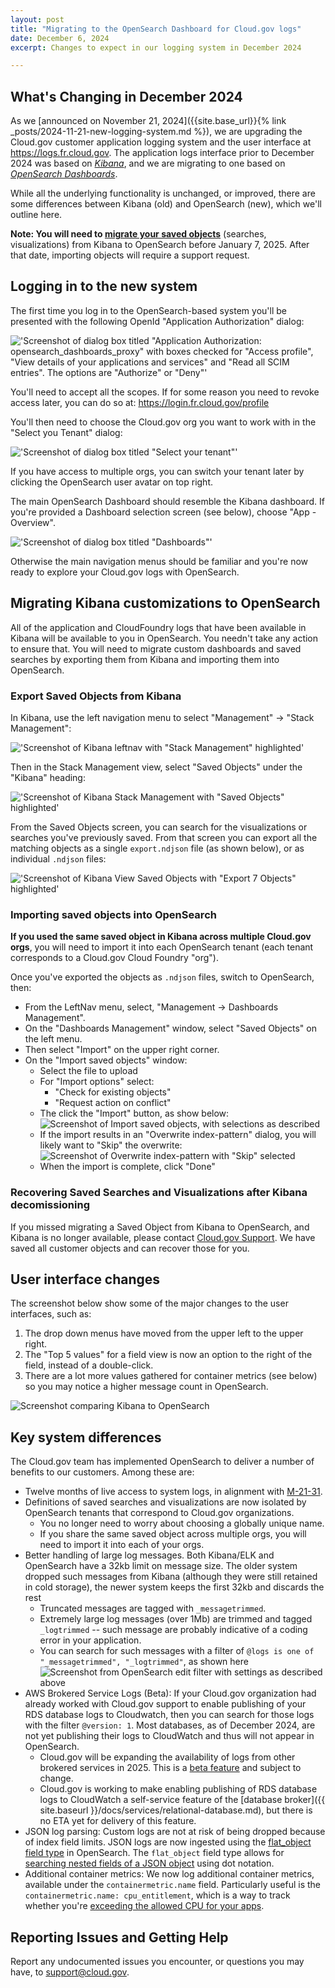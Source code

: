 ```yaml
---
layout: post
title: "Migrating to the OpenSearch Dashboard for Cloud.gov logs"
date: December 6, 2024
excerpt: Changes to expect in our logging system in December 2024

---
```


## What's Changing in December 2024

As we [announced on November 21, 2024]({{site.base_url}}{% link _posts/2024-11-21-new-logging-system.md %}),
we are upgrading the Cloud.gov customer application logging system and the user interface
at <https://logs.fr.cloud.gov>. The application logs interface prior to December 2024
was based on [_Kibana_](https://www.elastic.co/kibana), and we are migrating to one
based on [_OpenSearch Dashboards_](https://www.opensearch.org/docs/latest/dashboards/).

While all the underlying functionality is unchanged, or improved, there are some
differences between Kibana (old) and OpenSearch (new), which we'll outline here.

**Note: You will need to [migrate your saved objects](#migrating-kibana-customizations-to-opensearch)** (searches, visualizations) from Kibana
to OpenSearch before January 7, 2025. After that date, importing objects will require a support request.

## Logging in to the new system

The first time you log in to the OpenSearch-based system you'll be presented
with the following OpenId "Application Authorization" dialog:

!['Screenshot of dialog box titled "Application Authorization: opensearch_dashboards_proxy" with boxes checked for "Access profile", "View details of your applications and services" and "Read all SCIM entries". The options are "Authorize" or "Deny"']({{site.baseurl}}/assets/images/content/opensearch-app-auth-dialog.png)

You'll need to accept all the scopes. If for some reason you need to revoke
access later, you can do so at: <https://login.fr.cloud.gov/profile>

You'll then need to choose the Cloud.gov org you want to work with in the "Select you Tenant" dialog:

!['Screenshot of dialog box titled "Select your tenant"']({{site.baseurl}}/assets/images/content/opensearch_select_tenant.png)

If you have access to multiple orgs, you can switch your tenant later by clicking the OpenSearch user avatar on top right.

The main OpenSearch Dashboard should resemble the Kibana dashboard. If you're provided a 
Dashboard selection screen (see below), choose "App - Overview".  

!['Screenshot of dialog box titled "Dashboards"']({{site.baseurl}}/assets/images/content/opensearch_choose_dashboard.png)

Otherwise the main navigation menus should be familiar and you're now ready to explore your Cloud.gov logs with OpenSearch.

## Migrating Kibana customizations to OpenSearch

All of the application and CloudFoundry logs that have been available in Kibana
will be available to you in OpenSearch. You needn't take any action to ensure that.
You will need to migrate custom dashboards and saved searches by exporting them
from Kibana and importing them into OpenSearch.

### Export Saved Objects from Kibana

In Kibana, use the left navigation menu to select "Management" -> "Stack Management":

!['Screenshot of Kibana leftnav with "Stack Management" highlighted']({{site.baseurl}}/assets/images/content/kibana_select_stack_mgmt.png)

Then in the Stack Management view, select "Saved Objects" under the "Kibana" heading:

!['Screenshot of Kibana Stack Management with "Saved Objects" highlighted']({{site.baseurl}}/assets/images/content/kibana_select_saved_objects.png)

From the Saved Objects screen, you can search for the visualizations or
searches you've previously saved. From that screen you can export all the matching objects as a single `export.ndjson` file (as shown below),
or as individual `.ndjson` files:


!['Screenshot of Kibana View Saved Objects with "Export 7 Objects" highlighted']({{site.baseurl}}/assets/images/content/kibana_view_saved_objects.png)

### Importing saved objects into OpenSearch

**If you used the same saved object in Kibana across multiple Cloud.gov orgs**,
you will need to import it into each OpenSearch tenant (each tenant corresponds to a Cloud.gov Cloud Foundry "org").

Once you've exported the objects as `.ndjson` files, switch to OpenSearch, then:

* From the LeftNav menu, select, "Management -> Dashboards Management".
* On the "Dashboards Management" window, select "Saved Objects" on the left menu.
* Then select "Import" on the upper right corner.
* On the "Import saved objects" window:
  * Select the file to upload
  * For "Import options" select:
    * "Check for existing objects"
    * "Request action on conflict"
  * The click the "Import" button, as show below: ![Screenshot of Import saved objects, with selections as described]({{site.baseurl}}/assets/images/content/opensearch-import-saved-objects.png)
  * If the import results in an "Overwrite index-pattern" dialog, you will likely want to "Skip" the overwrite: ![Screenshot of Overwrite index-pattern with "Skip" selected]({{site.baseurl}}/assets/images/content/opensearch-import-overwrite-dialog.png)
  * When the import is complete, click "Done"



### Recovering Saved Searches and Visualizations after Kibana decomissioning

If you missed migrating a Saved Object
from Kibana to OpenSearch, and Kibana is no longer available,
please contact [Cloud.gov Support](mailto:support@cloud.gov).
We have saved all customer objects and can recover those for you.

## User interface changes

The screenshot below show some of the major changes to the user interfaces, such as:

1. The drop down menus have moved from the upper left to the upper right.
2. The "Top 5 values" for a field view is now an option to the right of the field, instead of a double-click.
3. There are a lot more values gathered for container metrics (see below) so you may notice a higher message count in OpenSearch.

![Screenshot comparing Kibana to OpenSearch]({{site.baseurl}}/assets/images/content/opensearch-ui-differences.png)

## Key system differences

The Cloud.gov team has implemented OpenSearch to deliver a number of benefits to our customers. Among these are:

* Twelve months of live access to system logs, in alignment with [M-21-31](https://www.whitehouse.gov/wp-content/uploads/2021/08/M-21-31-Improving-the-Federal-Governments-Investigative-and-Remediation-Capabilities-Related-to-Cybersecurity-Incidents.pdf).
* Definitions of saved searches and visualizations are now isolated by OpenSearch tenants that correspond to Cloud.gov organizations.
  * You no longer need to worry about choosing a globally unique name.
  * If you share the same saved object across multiple orgs, you will need to import it into each of your orgs.
* Better handling of large log messages. Both Kibana/ELK and OpenSearch have a 32kb limit on message size. The older system dropped such messages from Kibana (although they were still retained in cold storage), the newer system keeps the first 32kb and discards the rest
  * Truncated messages are tagged with `_messagetrimmed`.
  * Extremely large log messages (over 1Mb) are trimmed and tagged `_logtrimmed` -- such message are probably indicative of a coding error in your application.
  * You can search for such messages with a filter of `@logs is one of "_messagetrimmed", "_logtrimmed"`, as shown here
  ![Screenshot from OpenSearch edit filter with settings as described above]({{site.baseurl}}/assets/images/content/opensearch-logtrimmed.png)
* AWS Brokered Service Logs (Beta): If your Cloud.gov organization had already worked with Cloud.gov support to enable publishing of your RDS database logs to Cloudwatch, then you can search for those logs with the filter `@version: 1`. Most databases, as of December 2024, are not yet publishing their logs to CloudWatch and thus will not appear in OpenSearch.
  * Cloud.gov will be expanding the availability of logs from other brokered services in 2025. This is a [beta feature]({{site.baseurl}}/docs/services/intro/#support-status) and subject to change.
  * Cloud.gov is working to make enabling publishing of RDS database logs to CloudWatch a self-service feature of the [database broker]({{ site.baseurl }}/docs/services/relational-database.md), but there is no ETA yet for delivery of this feature.
* JSON log parsing: Custom logs are not at risk of being dropped because of index field limits. JSON logs are now ingested using the [flat_object field type](https://opensearch.org/docs/latest/field-types/supported-field-types/flat-object/) in OpenSearch. The `flat_object` field type allows for [searching nested fields of a JSON object](https://opensearch.org/docs/latest/field-types/supported-field-types/flat-object/#using-flat-object) using dot notation.
* Additional container metrics: We now log additional container metrics, available under the `containermetric.name` field. Particularly useful is the `containermetric.name: cpu_entitlement`, which is a way to track whether you're [exceeding the allowed CPU for your apps](https://www.cloudfoundry.org/blog/better-way-split-cake-cpu-entitlements/).

## Reporting Issues and Getting Help

Report any undocumented issues you encounter, or questions you may have, to <support@cloud.gov>.


